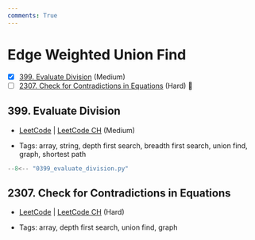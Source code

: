 ```yaml
---
comments: True
---
```


# Edge Weighted Union Find

- [x] [399. Evaluate Division](https://leetcode.cn/problems/evaluate-division/) (Medium)
- [ ] [2307. Check for Contradictions in Equations](https://leetcode.cn/problems/check-for-contradictions-in-equations/) (Hard) 👑

## 399. Evaluate Division

-   [LeetCode](https://leetcode.com/problems/evaluate-division/) | [LeetCode CH](https://leetcode.cn/problems/evaluate-division/) (Medium)

-   Tags: array, string, depth first search, breadth first search, union find, graph, shortest path

```python title="399. Evaluate Division - Python Solution"
--8<-- "0399_evaluate_division.py"
```

## 2307. Check for Contradictions in Equations

-   [LeetCode](https://leetcode.com/problems/check-for-contradictions-in-equations/) | [LeetCode CH](https://leetcode.cn/problems/check-for-contradictions-in-equations/) (Hard)

-   Tags: array, depth first search, union find, graph
